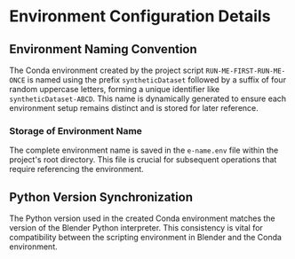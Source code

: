 # Environment Configuration Details

## Environment Naming Convention

The Conda environment created by the project script `RUN-ME-FIRST-RUN-ME-ONCE` is named using the
prefix `syntheticDataset` followed by a suffix of
four random uppercase letters, forming a unique identifier like `syntheticDataset-ABCD`. This name is dynamically
generated to ensure each environment setup remains distinct and is stored for later reference.

### Storage of Environment Name

The complete environment name is saved in the `e-name.env` file within the project's root directory. This file is
crucial for subsequent operations that require referencing the environment.

## Python Version Synchronization

The Python version used in the created Conda environment matches the version of the Blender Python interpreter. This
consistency is vital for compatibility between the scripting environment in Blender and the Conda environment.
